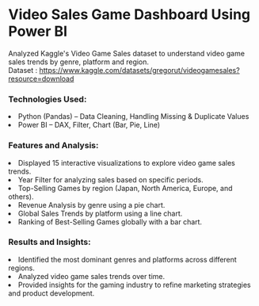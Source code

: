 # Video Sales Game Dashboard Using Power BI

Analyzed Kaggle's Video Game Sales dataset to understand video game sales trends by genre, platform and region. <br>
Dataset : https://www.kaggle.com/datasets/gregorut/videogamesales?resource=download

### Technologies Used:
<li>Python (Pandas) – Data Cleaning, Handling Missing & Duplicate Values</li> 
<li>Power BI – DAX, Filter, Chart (Bar, Pie, Line)</li>

### Features and Analysis:
<li>Displayed 15 interactive visualizations to explore video game sales trends.</li>
<li>Year Filter for analyzing sales based on specific periods.</li> 
<li>Top-Selling Games by region (Japan, North America, Europe, and others).</li> 
<li>Revenue Analysis by genre using a pie chart.</li> <li>Global Sales Trends by platform using a line chart.</li> 
<li>Ranking of Best-Selling Games globally with a bar chart.</li>

### Results and Insights:
<li>Identified the most dominant genres and platforms across different regions.</li> 
<li>Analyzed video game sales trends over time.</li> 
<li>Provided insights for the gaming industry to refine marketing strategies and product development.</li>
